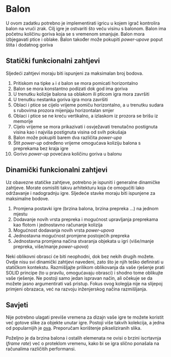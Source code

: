# Balon

U ovom zadatku potrebno je implementirati igricu u kojem igrač kontrolira balon na vrući zrak. Cilj igre je ostvariti što veću visinu s balonom. Balon ima početnu količinu goriva koja se s vremenom smanjuje. Balon mora izbjegavati ptice i oblake. Balon također može pokupiti _power-upove_ poput štita i dodatnog goriva

## Statički funkcionalni zahtjevi

Sljedeći zahtjevi moraju biti ispunjeni za maksimalan broj bodova.

1. Pritiskom na tipke `a` i `d` balon se mora pomicati horizontalno
2. Balon se mora konstantno podizati dok god ima goriva
3. U trenutku kolizije balona sa oblakom ili pticom igra mora završiti
4. U trenutku nestanka goriva igra mora završiti
5. Oblaci i ptice se cijelo vrijeme pomiču horizontalno, a u trenutku sudara s rubovima prozora mijenjaju horizontalan smjer
6. Oblaci i ptice se ne kreću vertikalno, a izlaskom iz prozora se brišu iz memorije
7. Cijelo vrijeme se mora prikazivati i osvježavati trenutačno postignuta visina kao i najviša postignuta visina od svih pokušaja
8. Balon može pokupiti barem dva različita _power-upa_
9. Štit _power-up_ određeno vrijeme omogućava koliziju balona s preprekama bez kraja igre
10. Gorivo _power-up_ povećava količinu goriva u balonu

## Dinamički funkcionalni zahtjevi

Uz obavezne statičke zahtjeve, potrebno je ispuniti i generalne dinamičke zahtjeve. Morate osmisliti takvu arhitekturu koja će omogućiti lako održavanje i nadogradnju igre. Sljedeće stavke moraju biti ispunjene za maksimalne bodove.

1. Promjena postavki igre (brzina balona, brzina prepreka ...) na jednom mjestu
2. Dodavanje novih vrsta prepreka i mogućnost upravljanja preprekama kao flotom i jednostavno računanje kolizija
3. Mogućnost dodavanja novih vrsta _power-upova_
4. Jednostavna mogućnost promjene postojećih prepreka
5. Jednostavna promjena načina stvaranja objekata u igri (više/manje prepreka, više/manje _power-upova_)

Neki oblikovni obrasci će biti neophodni, dok bez nekih drugih možete. Ovdje nisu svi dinamički zahtjevi navedeni, zato što je njih teško definirati u statičkom kontekstu. Razmišljajte prilikom oblikovanja da vaše rješenje prati SOLID principe (to u pravilu, omogućavaju obrasci) i shodno tome oblikujte vaše rješenje. Ne postoji samo jedan ispravan način, ali očekuje se da možete jasno argumentirati vaš pristup. Fokus ovog kolegija nije na slijepoj primjeni obrazaca, već na razvoju inženjerskog načina razmišljanja.

## Savjeti

Nije potrebno ulagati previše vremena za dizajn vaše igre te možete koristit već gotove slike za objekte unutar igre. Postoji više takvih kolekcija, a jedna od popularnijih je [ova](https://itch.io/game-assets/free/tag-pixel-art). Preporučam korištenje pikseliziranih slika.

Poželjno je da brzina balona i ostalih elemenata ne ovisi o brzini iscrtavnja (_frame rate_) već o proteklom vremenu, kako bi se igra slično ponašala na računalima različitih performansi.
